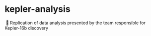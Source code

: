 # kepler-analysis
 🔭 Replication of data analysis presented by the team responsible for Kepler-16b discovery
